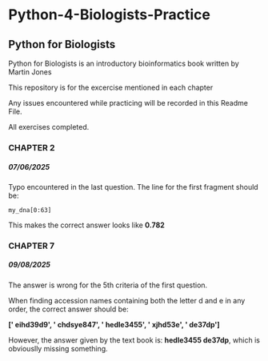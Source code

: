# Python-4-Biologists-Practice

## Python for Biologists

Python for Biologists is an introductory bioinformatics book written by Martin Jones

This repository is for the excercise mentioned in each chapter

Any issues encountered while practicing will be recorded in this Readme File.

All exercises completed. 

### CHAPTER 2

##### 07/06/2025

Typo encountered in the last question. The line for the first fragment should be:

    my_dna[0:63]

This makes the correct answer looks like **0.782**

### CHAPTER 7

##### 09/08/2025

The answer is wrong for the 5th criteria of the first question.

When finding accession names containing both the letter d and e in any order, the correct answer should be:

**[' eihd39d9', ' chdsye847', ' hedle3455', ' xjhd53e', ' de37dp']**

However, the answer given by the text book is: **hedle3455 de37dp**, which is obviouslly missing something. 
